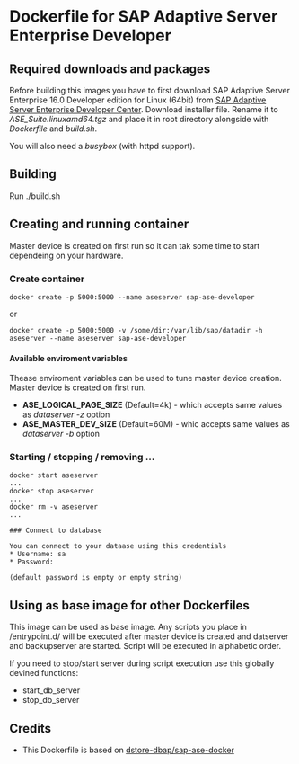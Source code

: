# Dockerfile for SAP Adaptive Server Enterprise Developer

## Required downloads and packages

Before building this images you have to first download SAP Adaptive Server Enterprise 16.0
Developer edition for Linux (64bit) from 
[SAP Adaptive Server Enterprise Developer Center](http://scn.sap.com/community/developer-center/oltp-db).
Download installer file. Rename it to *ASE_Suite.linuxamd64.tgz* and place it
in root directory alongside with *Dockerfile* and *build.sh*.

You will also need a *busybox* (with httpd support).

## Building

Run ./build.sh

## Creating and running container

Master device is created on first run so it can tak some time to start dependeing on your hardware.

### Create container

```
docker create -p 5000:5000 --name aseserver sap-ase-developer
```

or

```
docker create -p 5000:5000 -v /some/dir:/var/lib/sap/datadir -h aseserver --name aseserver sap-ase-developer
```

#### Available enviroment variables

Thease enviroment variables can be used to tune master device creation. 
Master device is created on first run.

* **ASE_LOGICAL_PAGE_SIZE** (Default=4k) - which accepts same values as *dataserver -z* option
* **ASE_MASTER_DEV_SIZE** (Default=60M) - whic accepts same values as *dataserver -b* option

### Starting / stopping / removing ...

```
docker start aseserver
...
docker stop aseserver
...
docker rm -v aseserver
...

### Connect to database

You can connect to your dataase using this credentials
* Username: sa
* Password:

(default password is empty or empty string)
```

## Using as base image for other Dockerfiles

This image can be used as base image. Any scripts you place in /entrypoint.d/ will be executed
after master device is created and datserver and backupserver are started. 
Script will be executed in alphabetic order.

If you need to stop/start server during script execution use this globally devined functions:

* start_db_server
* stop_db_server

## Credits

* This Dockerfile is based on [dstore-dbap/sap-ase-docker](https://github.com/dstore-dbap/sap-ase-docker)
